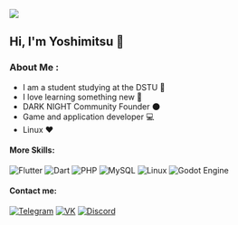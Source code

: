![](https://media4.giphy.com/media/jTNG3RF6EwbkpD4LZx/giphy.gif?cid=790b76112e1a739f6f019202a4884e474051dd0231f4ab41&rid=giphy.gif&ct=g")

## Hi, I'm Yoshimitsu 👋

### About Me :
- I am a student studying at the DSTU :office:
- I love learning something new :book:
- DARK NIGHT Community Founder :new_moon:
- Game and application developer :computer:
- Linux :heart:

#### More Skills: 
![Flutter](https://img.shields.io/badge/Flutter-%2302569B.svg?style=for-the-badge&logo=Flutter&logoColor=white)
![Dart](https://img.shields.io/badge/dart-%230175C2.svg?style=for-the-badge&logo=dart&logoColor=white)
![PHP](https://img.shields.io/badge/php-%23777BB4.svg?style=for-the-badge&logo=php&logoColor=white)
![MySQL](https://img.shields.io/badge/mysql-black?style=for-the-badge&logo=mysql&logoColor=white)
![Linux](https://img.shields.io/badge/Linux-FCC624?style=for-the-badge&logo=linux&logoColor=black)
![Godot Engine](https://img.shields.io/badge/GODOT-%23FFFFFF.svg?style=for-the-badge&logo=godot-engine)

#### Contact me:
[![Telegram](https://img.shields.io/badge/Telegram-2CA5E0?style=for-the-badge&logo=telegram&logoColor=white)](https://t.me/yoshimok)
[![VK](https://img.shields.io/badge/vk-blue?style=for-the-badge&logo=vk&logoColor=white)](https://vk.com/yoshimok)
[![Discord](https://img.shields.io/badge/Discord-%237289DA.svg?style=for-the-badge&logo=discord&logoColor=white)](https://discord.com/invite/ADRSh9XY2v)

 
